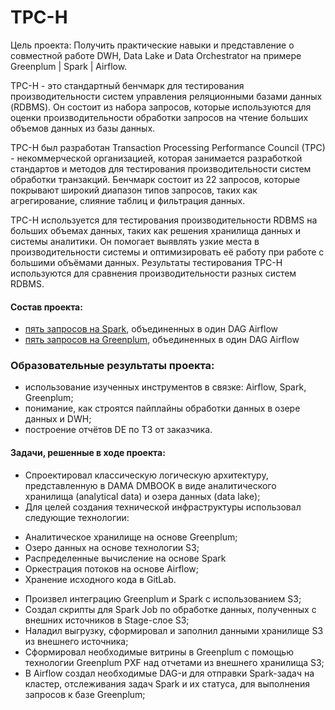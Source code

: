 # TPC-H

Цель проекта: Получить практические навыки и представление о совместной работе DWH, Data Lake и Data Orchestrator на примере Greenplum | Spark | Airflow.

TPC-H - это стандартный бенчмарк для тестирования производительности систем управления реляционными базами данных (RDBMS). Он состоит из набора запросов, которые используются для оценки производительности обработки запросов на чтение больших объемов данных из базы данных.

TPC-H был разработан Transaction Processing Performance Council (TPC) - некоммерческой организацией, которая занимается разработкой стандартов и методов для тестирования производительности систем обработки транзакций. Бенчмарк состоит из 22 запросов, которые покрывают широкий диапазон типов запросов, таких как агрегирование, слияние таблиц и фильтрация данных.

TPC-H используется для тестирования производительности RDBMS на больших объемах данных, таких как решения хранилища данных и системы аналитики. Он помогает выявлять узкие места в производительности системы и оптимизировать её работу при работе с большими объёмами данных. Результаты тестирования TPC-H используются для сравнения производительности разных систем RDBMS.

#### Состав проекта: 
- <a href="https://github.com/vildan-kharisov/TPC-H/tree/main/SPARK-job" target="_blank">пять запросов на Spark</a>, объединенных в один DAG Airflow
- <a href="https://github.com/vildan-kharisov/TPC-H/tree/main/Airflow-pipeline" target="_blank">пять запросов на Greenplum</a>, объединенных в один DAG Airflow

### Образовательные результаты проекта: 
- использование изученных инструментов в связке: Airflow, Spark, Greenplum;
- понимание, как строятся пайплайны обработки данных в озере данных и DWH;
- построение отчётов DE по ТЗ от заказчика.

#### Задачи, решенные в ходе проекта:
- Спроектировал классическую логическую архитектуру, представленную в DAMA DMBOOK в виде аналитического хранилища (analytical data) и озера данных (data lake);
- Для целей создания технической инфраструктуры использовал следующие технологии:
* Аналитическое хранилище на основе Greenplum;
* Озеро данных на основе технологии S3;
* Распределенные вычисление на основе Spark
* Оркестрация потоков на основе Airflow;
* Хранение исходного кода в GitLab.
- Произвел интеграцию Greenplum и Spark с использованием S3;
- Создал скрипты для Spark Job по обработке данных, полученных с внешних источников в Stage-слое S3;
- Наладил выгрузку, сформировал и заполнил данными хранилище S3 из внешнего источника;
- Сформировал необходимые витрины в Greenplum с помощью технологии Greenplum PXF над отчетами из внешнего хранилища S3;
- В Airflow создал необходимые DAG-и для отправки Spark-задач на кластер, отслеживания задач Spark и их статуса, для выполнения запросов к базе Greenplum;
